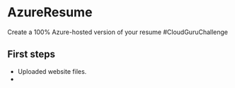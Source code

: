 # AzureResume
Create a 100% Azure-hosted version of your resume #CloudGuruChallenge

## First steps

- Uploaded website files.
- 
